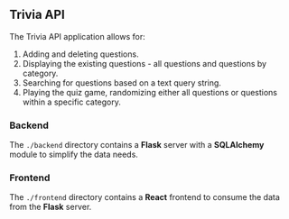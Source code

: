 ## Trivia API

The Trivia API application allows for:

1) Adding and deleting questions.
2) Displaying the existing questions - all questions and questions by category.
4) Searching for questions based on a text query string.
5) Playing the quiz game, randomizing either all questions or questions within a specific category. 

### Backend

The `./backend` directory contains a **Flask** server with a **SQLAlchemy** module to simplify the data needs.

### Frontend

The `./frontend` directory contains a **React** frontend to consume the data from the **Flask** server.
